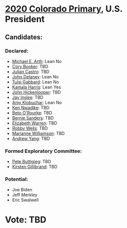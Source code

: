 # [2020 Colorado Primary](../README.md), U.S. President

## Candidates:

### Declared:

* [Michael E. Arth](michael_e_arth.md): Lean No
* [Cory Booker](cory_booker.md): TBD
* [Julian Castro](julian_castro.md): TBD
* [John Delaney](john_delaney.md): Lean No
* [Tulsi Gabbard](tulsi_gabbard.md): Lean No
* [Kamala Harris](kamala_harris.md): Lean Yes
* [John Hickenlooper](john_hickenlooper.md): TBD
* [Jay Inslee](jay_inslee.md): TBD
* [Amy Klobuchar](amy_klobuchar.md): Lean No
* [Ken Nwadike](ken_nwadike.md): TBD
* [Beto O'Rourke](beto_orourke.md): TBD
* [Bernie Sanders](bernie_sanders.md): TBD
* [Elizabeth Warren](elizabeth_warren.md): TBD
* [Robby Wells](robby_wells.md): TBD
* [Marianne Williamson](marianne_williamson.md): TBD
* [Andrew Yang](andrew_yang.md): TBD

### Formed Exploratory Committee:

* [Pete Buttigieg](pete_buttigieg.md): TBD
* [Kirsten Gillibrand](kirsten_gillibrand.md): TBD

### Potential:

* Joe Biden
* Jeff Merkley
* Eric Swalwell

# Vote: TBD
